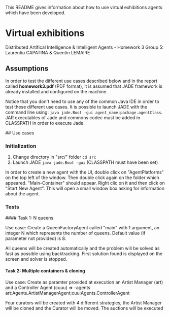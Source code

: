 This README gives information about how to use virtual exhibitions agents which 
have been developed.

# Virtual exhibitions

Distributed Artifical Intelligence & Intelligent Agents - Homework 3
Group 5: Laurentiu CAPATINA & Quentin LEMAIRE

## Assumptions

In order to test the different use cases described below and in the report 
called **homework3.pdf** (PDF format), it is assumed that JADE framework is 
already installed and configured on the machine.

Notice that you don't need to use any of the common Java IDE in order to test 
these different use cases. It is possible to launch JADE with the command line 
using: `java jade.Boot -gui agent_name:package.agentClass`. JAR executables of 
Jade and commons codec must be added in CLASSPATH in order to execute Jade.

## Use cases

### Initialization

1. Change directory in "src/" folder `cd src`
2. Launch JADE `java jade.Boot -gui` (CLASSPATH must have been set)

In order to create a new agent with the UI, double click on "AgentPlatforms" on 
the top left of the window. Then double click again on the folder which 
appeared. "Main-Container" should appear. Right clic on it and then click on 
"Start New Agent". This will open a small window box asking for information 
about the agent.

### Tests

#### Task 1: N queens

Use case:
Create a QueenFactoryAgent called "main" with 1 argument, an integer N which 
represents the number of queens. Default value (if parameter not provided) is 8.

All queens will be created automatically and the problem will be solved as fast 
as possible using backtracking. First solution found is displayed on the screen 
and solver is stopped.

#### Task 2: Multiple containers & cloning

Use case:
Create as paramter provided at execution an Artist Manager (art) and
a Controller Agent (cuuu) => -agents art:Agents.ArtistManagerAgent;cuu:Agents.ControllerAgent

Four curators will be created with 4 different strategies, the Artist Manager
will be cloned and the Curator will be moved. The auctions will be executed
